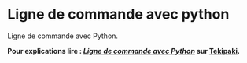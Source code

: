 # Ligne de commande avec python

Ligne de commande avec Python.

**Pour explications lire : [*Ligne de commande avec Python*](https://tekipaki.hypotheses.org/3330) sur [Tekipaki](https://tekipaki.hypotheses.org/).**
